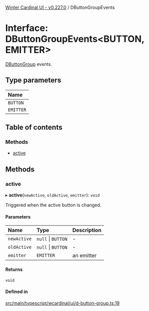 [Winter Cardinal UI - v0.227.0](../index.md) / DButtonGroupEvents

# Interface: DButtonGroupEvents<BUTTON, EMITTER\>

[DButtonGroup](../classes/DButtonGroup.md) events.

## Type parameters

| Name |
| :------ |
| `BUTTON` |
| `EMITTER` |

## Table of contents

### Methods

- [active](DButtonGroupEvents.md#active)

## Methods

### active

▸ **active**(`newActive`, `oldActive`, `emitter`): `void`

Triggered when the active button is changed.

#### Parameters

| Name | Type | Description |
| :------ | :------ | :------ |
| `newActive` | ``null`` \| `BUTTON` | - |
| `oldActive` | ``null`` \| `BUTTON` | - |
| `emitter` | `EMITTER` | an emitter |

#### Returns

`void`

#### Defined in

[src/main/typescript/wcardinal/ui/d-button-group.ts:19](https://github.com/winter-cardinal/winter-cardinal-ui/blob/v0.227.0/src/main/typescript/wcardinal/ui/d-button-group.ts#L19)
